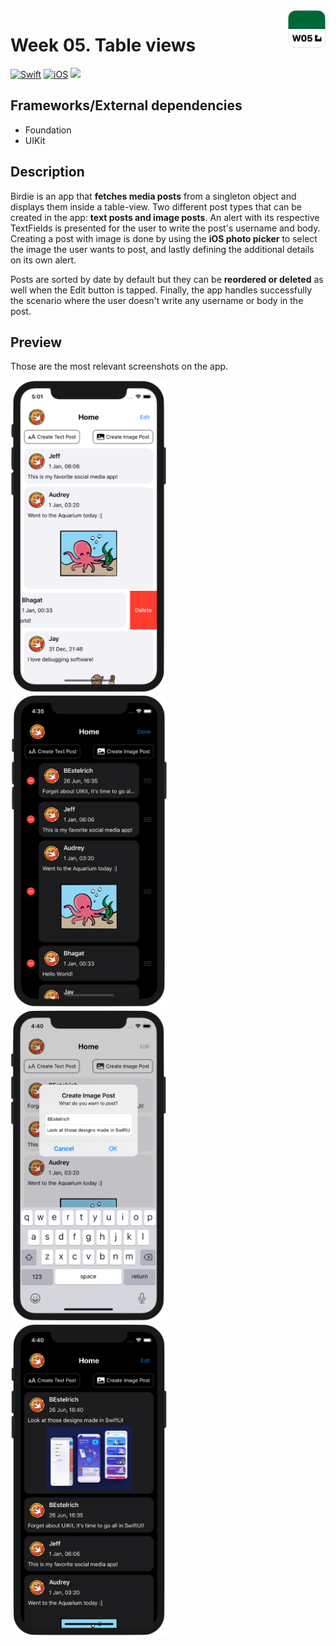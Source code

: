 <!-- Header -->
<img src="../Assets/W05_AppIcon.png" width="60" align="right"/>
<h1>Week 05. Table views</h1>

[![Swift](https://img.shields.io/badge/Swift-5.0-orange.svg?longCache=true&style=flat&logo=swift)](https://www.swift.org)
[![iOS](https://img.shields.io/badge/iOS-13.5+-lightgrey.svg?longCache=true&?style=flat&logo=apple)](https://developer.apple.com/ios/)
[![](https://img.shields.io/badge/@BEstelrichS-1A94E0.svg?logoColor=white&logo=twitter)](https://twitter.com/BEstelrichS)


<!-- Body -->
## Frameworks/External dependencies
- Foundation
- UIKit


## Description
Birdie is an app that **fetches media posts** from a singleton object and displays them inside a table-view. Two different post types that can be created in the app: **text posts and image posts**. An alert with its respective TextFields is presented for the user to write the post's username and body. Creating a post with image is done by using the **iOS photo picker** to select the image the user wants to post, and lastly defining the additional details on its own alert.

Posts are sorted by date by default but they can be **reordered or deleted** as well when the Edit button is tapped. Finally, the app handles successfully the scenario where the user doesn't write any username or body in the post.


## Preview
Those are the most relevant screenshots on the app.

<p align="left">
	<img src="../Assets/W05_Screenshot1.png" height="500"/>
	<img src="../Assets/W05_Screenshot2.png" height="500"/>
	<img src="../Assets/W05_Screenshot3.png" height="500"/>
	<img src="../Assets/W05_Screenshot4.png" height="500"/>
</p>


<!-- Footer -->